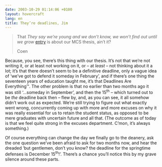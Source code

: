```yaml
---
date: 2003-10-29 01:14:06 +0100
layout: hovercraft
lang: en
title: They’re deadlines, Jim
---
```


> That <cite>They say we’re young and we don’t know, we won’t find out until we grow</cite> [entry](/they-say-were-young 'the previous eel') is about our MCS thesis, ain’t it?
>
> Coen

Because, you see, there’s this thing with our thesis. It’s not that we’re not writing it, or at least not working on it, or – at _least_ – not thinking about it a lot; it’s that there doesn’t seem to be a definitive deadline, only a vague idea of ‘we’ve got to defend it someday in February’, and if there’s one thing the seventeen years of education taught me, it’s that Deadlines Are Everything™. The other problem is that no earlier than two months ago it was still ‘…someday in September’, and then the 15<sup>th</sup> – which turned out to be _the_ deadline back then – flew by, and, as you can see, it all somehow didn’t work out as expected. We’re still trying to figure out what exactly went wrong, concurrently coming up with more and more excuses on why it was really essential for us to retain the student status, as opposed to be mere graduates with uncertain future and all that. (The outcome as of today is that we feel quite strong in the excuses department. C’mon, it’s always something.)

Of course everything can change the day we finally go to the deanery, ask the one question we’ve been afraid to ask for two months now, and hear the dreaded ‘but gentlemen, don’t you know? the deadline for the springtime defenses is December 15<sup>th</sup>!’. There’s a chance you’ll notice this by my grave silence around these parts.
